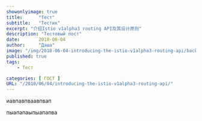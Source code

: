 ```yaml
---
showonlyimage: true
title:      "Тест"
subtitle:   "Тестик"
excerpt: "介绍Istio v1alpha3 routing API及其设计原则"
description: "Тестовый пост"
date:       2018-06-04
author:     "Даша"
image: "/img/2018-06-04-introducing-the-istio-v1alpha3-routing-api/background.jpg"
published: true 
tags:
    - Тест

categories: [ ГОСТ ]
URL: "/2018/06/04/introducing-the-istio-v1alpha3-routing-api/"
---
```


иавпавпваавпвап

пыапапаыпыапапва
